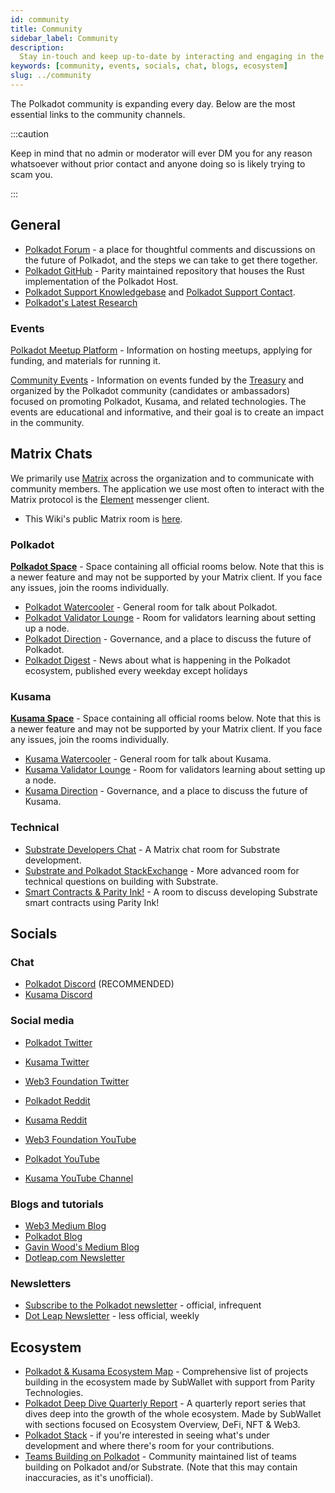 ```yaml
---
id: community
title: Community
sidebar_label: Community
description:
  Stay in-touch and keep up-to-date by interacting and engaging in the Polkadot community.
keywords: [community, events, socials, chat, blogs, ecosystem]
slug: ../community
---
```


The Polkadot community is expanding every day. Below are the most essential links to the community
channels.

:::caution

Keep in mind that no admin or moderator will ever DM you for any reason whatsoever without prior
contact and anyone doing so is likely trying to scam you.

:::

## General

- [Polkadot Forum](https://forum.polkadot.network/) - a place for thoughtful comments and
  discussions on the future of Polkadot, and the steps we can take to get there together.
- [Polkadot GitHub](https://github.com/paritytech/polkadot) - Parity maintained repository that
  houses the Rust implementation of the Polkadot Host.
- [Polkadot Support Knowledgebase](https://support.polkadot.network/support/home) and
  [Polkadot Support Contact](https://support.polkadot.network).
- [Polkadot's Latest Research](https://research.web3.foundation/en/latest/polkadot/overview.html)

### Events

[Polkadot Meetup Platform](https://www.meetup.com/pro/polkadot) - Information on hosting meetups,
applying for funding, and materials for running it.

[Community Events](https://web3foundation.notion.site/Community-Events-Introduction-05199fe6556b41f48a3390b1868c9ae7) -
Information on events funded by the [Treasury](https://polkadot.polkassembly.io/bounty/17) and organized by the Polkadot community (candidates or ambassadors) focused on
promoting Polkadot, Kusama, and related technologies. The events are educational and informative,
and their goal is to create an impact in the community.

## Matrix Chats

We primarily use [Matrix](https://matrix.org) across the organization and to communicate with
community members. The application we use most often to interact with the Matrix protocol is the
[Element](https://app.element.io) messenger client.

- This Wiki's public Matrix room is [here](https://matrix.to/#/#polkadotwikipublic:web3.foundation).

### Polkadot

[**Polkadot Space**](https://matrix.to/#/#polkadot:web3.foundation) - Space containing all official
rooms below. Note that this is a newer feature and may not be supported by your Matrix client. If
you face any issues, join the rooms individually.

- [Polkadot Watercooler](https://matrix.to/#/#polkadot-watercooler:parity.io) - General room for
  talk about Polkadot.
- [Polkadot Validator Lounge](https://matrix.to/#/#polkadotvalidatorlounge:web3.foundation) - Room
  for validators learning about setting up a node.
- [Polkadot Direction](https://matrix.to/#/#Polkadot-Direction:parity.io) - Governance, and a place
  to discuss the future of Polkadot.
- [Polkadot Digest](https://matrix.to/#/#dailydigest:web3.foundation) - News about what is happening
  in the Polkadot ecosystem, published every weekday except holidays

### Kusama

[**Kusama Space**](https://matrix.to/#/#kusama:web3.foundation) - Space containing all official
rooms below. Note that this is a newer feature and may not be supported by your Matrix client. If
you face any issues, join the rooms individually.

- [Kusama Watercooler](https://matrix.to/#/#kusamawatercooler:web3.foundation) - General room for
  talk about Kusama.
- [Kusama Validator Lounge](https://matrix.to/#/#KusamaValidatorLounge:parity.io) - Room for
  validators learning about setting up a node.
- [Kusama Direction](https://matrix.to/#/#Kusama-Direction:parity.io) - Governance, and a place to
  discuss the future of Kusama.

### Technical

- [Substrate Developers Chat](https://matrix.to/#/#substratedevs:matrix.org) - A Matrix chat room
  for Substrate development.
- [Substrate and Polkadot StackExchange](https://substrate.stackexchange.com/) - More advanced room
  for technical questions on building with Substrate.
- [Smart Contracts & Parity Ink!](https://matrix.to/#/#ink:parity.io) - A room to discuss developing
  Substrate smart contracts using Parity Ink!

## Socials

### Chat

- [Polkadot Discord](https://dot.li/discord) (RECOMMENDED)
- [Kusama Discord](https://kusa.ma/discord)

### Social media

- [Polkadot Twitter](https://twitter.com/Polkadot)
- [Kusama Twitter](https://twitter.com/kusamanetwork)
- [Web3 Foundation Twitter](https://twitter.com/web3foundation)

- [Polkadot Reddit](https://www.reddit.com/r/polkadot)
- [Kusama Reddit](https://www.reddit.com/r/Kusama)

- [Web3 Foundation YouTube](https://www.youtube.com/channel/UClnw_bcNg4CAzF772qEtq4g)
- [Polkadot YouTube](https://www.youtube.com/channel/UCB7PbjuZLEba_znc7mEGNgw)
- [Kusama YouTube Channel](http://youtube.com/c/kusamanetwork)

### Blogs and tutorials

- [Web3 Medium Blog](https://medium.com/@web3)
- [Polkadot Blog](https://polkadot.network/blog/)
- [Gavin Wood's Medium Blog](https://medium.com/@gavofyork)
- [Dotleap.com Newsletter](https://newsletter.dotleap.com/)

### Newsletters

- [Subscribe to the Polkadot newsletter](https://share.hsforms.com/1LL1CBwiASxC5pJUYZAiDVw4752a) -
  official, infrequent
- [Dot Leap Newsletter](https://dotleap.substack.com/) - less official, weekly

## Ecosystem

- [Polkadot & Kusama Ecosystem Map](https://dotinsights.subwallet.app/) - Comprehensive list of
  projects building in the ecosystem made by SubWallet with support from Parity Technologies.
- [Polkadot Deep Dive Quarterly Report](https://dotinsights.subwallet.app/polkadot-report-q4-2022-en/) -
  A quarterly report series that dives deep into the growth of the whole ecosystem. Made by
  SubWallet with sections focused on Ecosystem Overview, DeFi, NFT & Web3.
- [Polkadot Stack](../build/build-open-source.md) - if you're interested in seeing what's under
  development and where there's room for your contributions.
- [Teams Building on Polkadot](https://polkaproject.com/) - Community maintained list of teams
  building on Polkadot and/or Substrate. (Note that this may contain inaccuracies, as it's
  unofficial).

